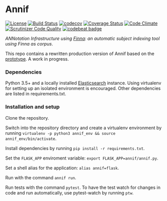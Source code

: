 # Annif

[![License](https://img.shields.io/badge/License-Apache%202.0-blue.svg)](https://opensource.org/licenses/Apache-2.0)
[![Build Status](https://travis-ci.org/NatLibFi/Annif.svg?branch=master)](https://travis-ci.org/NatLibFi/Annif?branch=master)
[![codecov](https://codecov.io/gh/NatLibFi/Annif/branch/master/graph/badge.svg)](https://codecov.io/gh/NatLibFi/Annif)
[![Coverage Status](https://coveralls.io/repos/github/NatLibFi/Annif/badge.svg)](https://coveralls.io/github/NatLibFi/Annif)
[![Code Climate](https://codeclimate.com/github/NatLibFi/Annif/badges/gpa.svg)](https://codeclimate.com/github/NatLibFi/Annif)
[![Scrutinizer Code Quality](https://scrutinizer-ci.com/g/NatLibFi/Annif/badges/quality-score.png?b=master)](https://scrutinizer-ci.com/g/NatLibFi/Annif/?branch=master)
[![codebeat badge](https://codebeat.co/badges/e496f151-93db-4f0e-9e30-bc3339e58ca4)](https://codebeat.co/projects/github-com-natlibfi-annif-master)

*ANNotation Infrastructure using [Finna](https://finna.fi): an automatic subject indexing tool using Finna as corpus*.

This repo contains a rewritten production version of Annif based on the [prototype](https://github.com/osma/annif).
A work in progress.

### Dependencies

Python 3.5+ and a locally installed [Elasticsearch](https://www.elastic.co/products/elasticsearch) instance. Using virtualenv for setting up an isolated environment is encouraged. Other dependencies are listed in requirements.txt.

### Installation and setup

Clone the repository.

Switch into the repository directory and create a virtualenv environment by running `virtualenv -p python3 annif_env && source annif_env/bin/activate`.

Install dependencies by running `pip install -r requirements.txt`.

Set the `FLASK_APP` enviroment variable: `export FLASK_APP=annif/annif.py`.

Set a shell alias for the application: `alias annif=flask`.

Run with the command `annif run`.

Run tests with the command `pytest`. To have the test watch for changes in code
and run automatically, use pytest-watch by running `ptw`.
